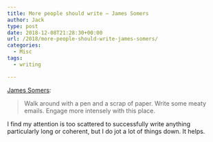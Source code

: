 ```yaml
---
title: More people should write – James Somers
author: Jack
type: post
date: 2018-12-08T21:28:30+00:00
url: /2018/more-people-should-write-james-somers/
categories:
  - Misc
tags:
  - writing

---
```

[James Somers][1]:

> Walk around with a pen and a scrap of paper. Write some meaty emails. Engage more intensely with this place. 

I find my attention is too scattered to successfully write anything particularly long or coherent, but I do jot a lot of things down. It helps.

 [1]: http://jsomers.net/blog/more-people-should-write